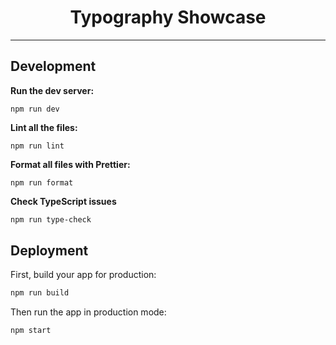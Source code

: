 <h1 align="center">
  Typography Showcase
</h1>

---

## Development

**Run the dev server:**

```shellscript
npm run dev
```

**Lint all the files:**

```shellscript
npm run lint
```

**Format all files with Prettier:**

```shellscript
npm run format
```

**Check TypeScript issues**

```bash
npm run type-check
```

## Deployment

First, build your app for production:

```sh
npm run build
```

Then run the app in production mode:

```sh
npm start
```
